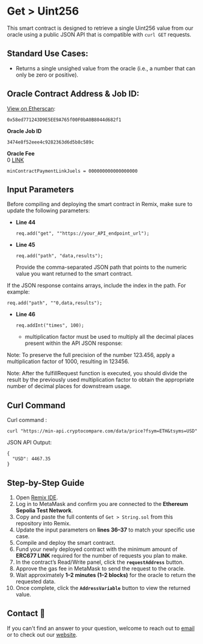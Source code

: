 # Get > Uint256
This smart contract is designed to retrieve a single Uint256 value from our oracle using a public JSON API that is compatible with `curl GET` requests.

## Standard Use Cases:
- Returns a single unsighed value from the oracle (i.e., a number that can only be zero or positive).

## Oracle Contract Address & Job ID:
[View on Etherscan](https://sepolia.etherscan.io/address/0x58ed771243D9E5EE9A765f00F0bA0B8044d682f1): 
```
0x58ed771243D9E5EE9A765f00F0bA0B8044d682f1
```

**Oracle Job ID**  
```
3474e8f52eee4c9282363d6d5b8c589c
```

**Oracle Fee**   
0 [LINK](https://sepolia.etherscan.io/token/0x779877A7B0D9E8603169DdbD7836e478b4624789)
```
minContractPaymentLinkJuels = 000000000000000000
```

## Input Parameters

Before compiling and deploying the smart contract in Remix, make sure to update the following parameters:

- **Line 44**  
  ```solidity
  req.add("get", ""https://your_API_endpoint_url");
  ```

- **Line 45**
  ```solidity
  req.add("path", "data,results");
  ```
  Provide the comma-separated JSON path that points to the numeric value you want returned to the smart contract.

If the JSON response contains arrays, include the index in the path.
For example:
  ```solidity
  req.add("path", ""0,data,results");
  ```

- **Line 46**
  ```solidity
  req.addInt("times", 100); 
  ```
  - multiplication factor must be used to multiply all the decimal places present within the API JSON response:

Note: To preserve the full precision of the number 123.456, apply a multiplication factor of 1000, resulting in 123456.



Note: After the fulfillRequest function is executed, you should divide the result by the previously used multiplication factor to obtain the appropriate number of decimal places for downstream usage.

## Curl Command
Curl command : 
```
curl "https://min-api.cryptocompare.com/data/price?fsym=ETH&tsyms=USD"
```

JSON API Output:
```
{
  "USD": 4467.35
}
```

## Step-by-Step Guide

1. Open [Remix IDE](https://remix.ethereum.org/).  
2. Log in to MetaMask and confirm you are connected to the **Ethereum Sepolia Test Network**.  
3. Copy and paste the full contents of `Get > String.sol` from this repository into Remix.  
4. Update the input parameters on **lines 36–37** to match your specific use case.  
5. Compile and deploy the smart contract.  
6. Fund your newly deployed contract with the minimum amount of **ERC677 LINK** required for the number of requests you plan to make.  
7. In the contract’s Read/Write panel, click the **`requestAddress`** button.  
8. Approve the gas fee in MetaMask to send the request to the oracle.  
9. Wait approximately **1–2 minutes (1–2 blocks)** for the oracle to return the requested data.  
10. Once complete, click the **`AddressVariable`** button to view the returned value.  

## Contact :email:
If you can't find an answer to your question, welcome to reach out to [email](chris@rational-link.com) or to check out our [website](https://www.rational-link.com).



